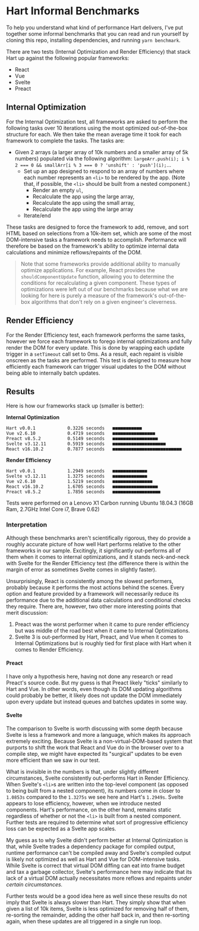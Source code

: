 # Hart Informal Benchmarks

To help you understand what kind of performance Hart delivers, I've put together some informal benchmarks that you can read and run yourself by cloning this repo, installing dependencies, and running `yarn benchmark`.

There are two tests (Internal Optimization and Render Efficiency) that stack Hart up against the following popular frameworks:

- React
- Vue
- Svelte
- Preact

## Internal Optimization

For the Internal Optimization test, all frameworks are asked to perform the following tasks over 10 iterations using the most optimized out-of-the-box structure for each. We then take the mean average time it took for each framework to complete the tasks. The tasks are:

- Given 2 arrays (a larger array of 10k numbers and a smaller array of 5k numbers) populated via the following algorithm: `largeArr.push(i); i % 2 === 0 && smallArr[i % 3 === 0 ? 'unshift' : 'push'](i);`...
  - Set up an app designed to respond to an array of numbers where each number represents an `<li>` to be rendered by the app. (Note that, if possible, the `<li>` should be built from a nested component.)
    - Render an empty `ul`,
    - Recalculate the app using the large array,
    - Recalculate the app using the small array,
    - Recalculate the app using the large array
  - Iterate/end

These tasks are designed to force the framework to add, remove, and sort HTML based on selections from a 10k-item set, which are some of the most DOM-intensive tasks a framework needs to accomplish. Performance will therefore be based on the framework's ability to optimize internal data calculations and minimize reflows/repaints of the DOM.

> Note that some frameworks provide additional ability to manually optimize applications. For example, React provides the `shouldComponentUpdate` function, allowing you to determine the conditions for recalculating a given component. These types of optimizations were left out of our benchmarks because what we are looking for here is purely a measure of the framework's out-of-the-box algorithms that don't rely on a given engineer's cleverness.

## Render Efficiency

For the Render Efficiency test, each framework performs the same tasks, however we force each framework to forego internal optimizations and fully render the DOM for every update. This is done by wrapping each update trigger in a `setTimeout` call set to 0ms. As a result, each repaint is visible onscreen as the tasks are performed. This test is designed to measure how efficiently each framework can trigger visual updates to the DOM without being able to internally batch updates.

## Results

Here is how our frameworks stack up (smaller is better):

**Internal Optimization**
```
Hart v0.0.1            0.3226 seconds   ■■■■■■■■■■■
Vue v2.6.10            0.4719 seconds   ■■■■■■■■■■■■■■■■
Preact v8.5.2          0.5149 seconds   ■■■■■■■■■■■■■■■■■
Svelte v3.12.11        0.5919 seconds   ■■■■■■■■■■■■■■■■■■■■
React v16.10.2         0.7877 seconds   ■■■■■■■■■■■■■■■■■■■■■■■■■■
```

**Render Efficiency**
```
Hart v0.0.1            1.2949 seconds   ■■■■■■■■■■■■■
Svelte v3.12.11        1.3275 seconds   ■■■■■■■■■■■■■
Vue v2.6.10            1.5219 seconds   ■■■■■■■■■■■■■■■
React v16.10.2         1.6705 seconds   ■■■■■■■■■■■■■■■■■
Preact v8.5.2          1.7856 seconds   ■■■■■■■■■■■■■■■■■■
```

Tests were performed on a Lenovo X1 Carbon running Ubuntu 18.04.3 (16GB Ram, 2.7GHz Intel Core i7, Brave 0.62)

### Interpretation

Although these benchmarks aren't scientifically rigorous, they do provide a roughly accurate picture of how well Hart performs relative to the other frameworks in our sample. Excitingly, it significantly out-performs all of them when it comes to internal optimizations, and it stands neck-and-neck with Svelte for the Render Efficiency test (the difference there is within the margin of error as sometimes Svelte comes in slightly faster).

Unsurprisingly, React is consistently among the slowest performers, probably because it performs the most actions behind the scenes. Every option and feature provided by a framework will necessarily reduce its performance due to the additional data calculations and conditional checks they require. There are, however, two other more interesting points that merit discussion:

1. Preact was the worst performer when it came to pure render efficiency but was middle of the road best when it came to Internal Optimizations.
2. Svelte 3 is out-performed by Hart, Preact, and Vue when it comes to Internal Optimizations but is roughly tied for first place with Hart when it comes to Render Efficiency.

#### Preact

I have only a hypothesis here, having not done any research or read Preact's source code. But my guess is that Preact likely "ticks" similarly to Hart and Vue. In other words, even though its DOM updating algorithms could probably be better, it likely does not update the DOM immediately upon every update but instead queues and batches updates in some way.

#### Svelte

The comparison to Svelte is worth discussing with some depth because Svelte is less a framework and more a language, which makes its approach extremely exciting. Because Svelte is a non-virtual-DOM-based system that purports to shift the work that React and Vue do in the browser over to a compile step, we might have expected its "surgical" updates to be even more efficient than we saw in our test.

What is invisible in the numbers is that, under slightly different circumstances, Svelte consistently out-performs Hart in Render Efficiency. When Svelte's `<li>`s are written into the top-level component (as opposed to being built from a nested component), its numbers come in closer to `1.0853s` compared to the `1.3275s` we see here and Hart's `1.2949s`. Svelte appears to lose efficiency, however, when we introduce nested components. Hart's performance, on the other hand, remains static regardless of whether or not the `<li>` is built from a nested component. Further tests are required to determine what sort of progressive efficiency loss can be expected as a Svelte app scales.

My guess as to why Svelte didn't perform better at Internal Optimization is that, while Svelte trades a dependency package for compiled output, runtime performance can't be compiled away and Svelte's compiled output is likely not optimized as well as Hart and Vue for DOM-intensive tasks. While Svelte is correct that virtual DOM diffing can eat into frame budget and tax a garbage collector, Svelte's performance here may indicate that its lack of a virtual DOM actually necessitates more reflows and repaints _under certain circumstances._

Further tests would be a good idea here as well since these results do not imply that Svelte is always slower than Hart. They simply show that when given a list of 10k items, Svelte is less optimized for removing half of them, re-sorting the remainder, adding the other half back in, and then re-sorting again, when these updates are all triggered in a single run loop.
